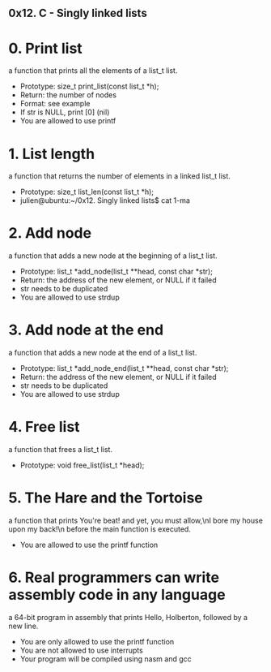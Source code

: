 ## 0x12. C - Singly linked lists
# 0. Print list
a function that prints all the elements of a list_t list.
* Prototype: size_t print_list(const list_t *h);
* Return: the number of nodes
* Format: see example
* If str is NULL, print [0] (nil)
* You are allowed to use printf
# 1. List length
a function that returns the number of elements in a linked list_t list.
* Prototype: size_t list_len(const list_t *h);
* julien@ubuntu:~/0x12. Singly linked lists$ cat 1-ma
# 2. Add node
a function that adds a new node at the beginning of a list_t list.
* Prototype: list_t *add_node(list_t **head, const char *str);
* Return: the address of the new element, or NULL if it failed
* str needs to be duplicated
* You are allowed to use strdup
# 3. Add node at the end
a function that adds a new node at the end of a list_t list.
* Prototype: list_t *add_node_end(list_t **head, const char *str);
* Return: the address of the new element, or NULL if it failed
* str needs to be duplicated
* You are allowed to use strdup
# 4. Free list
a function that frees a list_t list.
* Prototype: void free_list(list_t *head);
# 5. The Hare and the Tortoise 
a function that prints You're beat! and yet, you must allow,\nI bore my house upon my back!\n before the main function is executed.
* You are allowed to use the printf function
# 6. Real programmers can write assembly code in any language
a 64-bit program in assembly that prints Hello, Holberton, followed by a new line.
* You are only allowed to use the printf function
* You are not allowed to use interrupts
* Your program will be compiled using nasm and gcc
